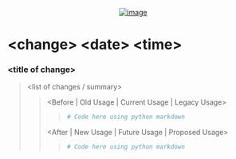 <p align="center">
    <a href="https://ibb.co/dQJ9hBc"><img src="https://i.ibb.co/2jY2bq6/image.png" alt="image" border="0"></a>
</p>

# <change\> <date\> <time\>
### <title of change\>
> <list of changes / summary>
> > <Before | Old Usage | Current Usage | Legacy Usage>
> > > ```python
> > > # Code here using python markdown
> > > ```
> > <After | New Usage | Future Usage | Proposed Usage>
> > > ```python
> > > # Code here using python markdown
> > > ```
